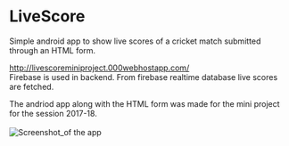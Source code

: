 # LiveScore
Simple android app to show live scores of a cricket match submitted through an HTML form. 

http://livescoreminiproject.000webhostapp.com/
<br>Firebase is used in backend. From firebase realtime database live scores are fetched.

The andriod app along with the HTML form was made for the mini project for the session 2017-18. 
<br><br>
![Screenshot_of the app](https://github.com/heman-7/LiveScore/blob/master/screener.png "Screenshot")


